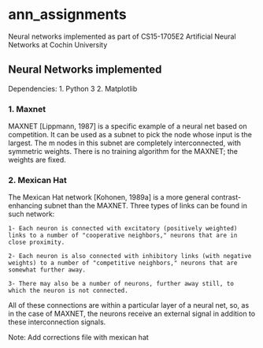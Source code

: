 # ann_assignments
Neural networks implemented as part of CS15-1705E2 Artificial Neural Networks at Cochin University

## Neural Networks implemented
Dependencies:
	1. Python 3
	2. Matplotlib
### 1. Maxnet ###
MAXNET [Lippmann, 1987] is a specific example of a neural net based
on competition. It can be used as a subnet to pick the node whose input is
the largest. The m nodes in this subnet are completely interconnected,
with symmetric weights.
There is no training algorithm for the MAXNET; the weights are fixed.

### 2. Mexican Hat ###
The Mexican Hat network [Kohonen, 1989a] is a more general contrast-
enhancing subnet than the MAXNET. Three types of links can be found
in such network:

	1- Each neuron is connected with excitatory (positively weighted)
	links to a number of "cooperative neighbors," neurons that are in
	close proximity.
	
	2- Each neuron is also connected with inhibitory links (with negative
	weights) to a number of "competitive neighbors," neurons that are
	somewhat further away.
	
	3- There may also be a number of neurons, further away still, to
	which the neuron is not connected.
	
All of these connections are within a particular layer of a neural net, so,
as in the case of MAXNET, the neurons receive an external signal in
addition to these interconnection signals.

Note: Add corrections file with mexican hat
